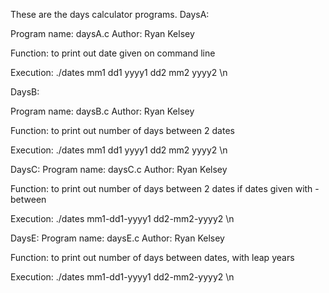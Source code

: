 These are the days calculator programs.
DaysA:

   Program name: daysA.c
   Author: Ryan Kelsey

   Function: to print out date given on command line

   Execution: ./dates mm1 dd1 yyyy1 dd2 mm2 yyyy2 \n

DaysB:

   Program name: daysB.c
   Author: Ryan Kelsey

   Function: to print out number of days between 2 dates

   Execution: ./dates mm1 dd1 yyyy1 dd2 mm2 yyyy2 \n

DaysC:
   Program name: daysC.c
   Author: Ryan Kelsey

   Function: to print out number of days between 2 dates if dates given with - between

   Execution: ./dates mm1-dd1-yyyy1 dd2-mm2-yyyy2  \n

DaysE:
   Program name: daysE.c
   Author: Ryan Kelsey

   Function: to print out number of days between dates, with leap years

   Execution: ./dates mm1-dd1-yyyy1 dd2-mm2-yyyy2 \n
 

